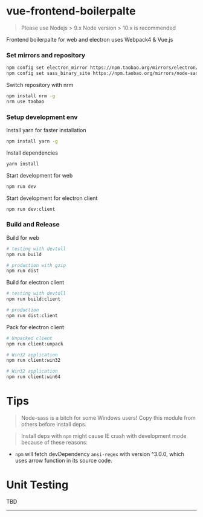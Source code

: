 # vue-frontend-boilerpalte


> Please use Nodejs > 9.x
> Node version > 10.x is recommended

Frontend boilerpalte for web and electron uses Webpack4 & Vue.js

### Set mirrors and repository

```bash
npm config set electron_mirror https://npm.taobao.org/mirrors/electron/
npm config set sass_binary_site https://npm.taobao.org/mirrors/node-sass/
```

Switch repository with nrm

```bash
npm install nrm -g
nrm use taobao
```

### Setup development env

Install yarn for faster installation

```bash
npm install yarn -g
```

Install dependencies

``` bash
yarn install
```

Start development for web

```bash
npm run dev
```

Start development for electron client

```bash
npm run dev:client
```

### Build and Release

Build for web

```bash
# testing with devtoll
npm run build

# production with gzip
npm run dist
```

Build for electron client

```bash
# testing with devtoll
npm run build:client

# production
npm run dist:client
```

Pack for electron client

```bash
# Unpacked client
npm run client:unpack

# Win32 application
npm run client:win32

# Win32 application
npm run client:win64
```

# Tips

> Node-sass is a bitch for some Windows users! Copy this module from others before install deps.

> Install deps with `npm` might cause IE crash with development mode because of these reasons:
  * `npm` will fetch devDependency `ansi-regex` with version ^3.0.0, which uses arrow function in its source code.

#  Unit Testing

TBD

---